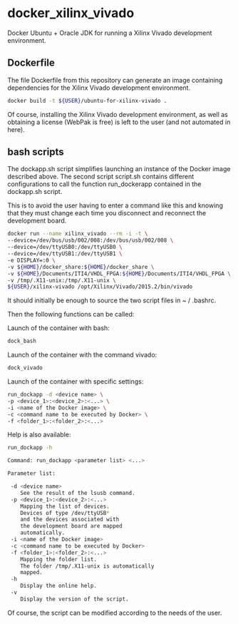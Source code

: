 # docker_xilinx_vivado
Docker Ubuntu + Oracle JDK for running a Xilinx Vivado development environment.

## Dockerfile

The file Dockerfile from this repository can generate an image containing dependencies for the Xilinx Vivado development environment.

```bash
docker build -t ${USER}/ubuntu-for-xilinx-vivado .
```
Of course, installing the Xilinx Vivado development environment, as well as obtaining a license (WebPak is free) is left to the user (and not automated in here).

## bash scripts

The dockapp.sh script simplifies launching an instance of the Docker image described above.
The second script script.sh contains different configurations to call the function run_dockerapp contained in the dockapp.sh script.

This is to avoid the user having to enter a command like this and knowing that they must change each time you disconnect and reconnect the development board.


```bash
docker run --name xilinx_vivado --rm -i -t \ 
--device=/dev/bus/usb/002/008:/dev/bus/usb/002/008 \
--device=/dev/ttyUSB0:/dev/ttyUSB0 \
--device=/dev/ttyUSB1:/dev/ttyUSB1 \
-e DISPLAY=:0 \
-v ${HOME}/docker_share:${HOME}/docker_share \
-v ${HOME}/Documents/ITI4/VHDL_FPGA:${HOME}/Documents/ITI4/VHDL_FPGA \
-v /tmp/.X11-unix:/tmp/.X11-unix \
${USER}/xilinx-vivado /opt/Xilinx/Vivado/2015.2/bin/vivado
```

It should initially be enough to source the two script files in ~ / .bashrc.

Then the following functions can be called:

Launch of the container with bash:

```bash
dock_bash
```

Launch of the container with the command vivado:

```bash
dock_vivado
```

Launch of the container with specific settings:

```bash
run_dockapp -d <device name> \
-p <device_1>:<device_2>:<...> \
-i <name of the Docker image> \
-c <command name to be executed by Docker> \
-f <folder_1>:<folder_2>:<...>
```

Help is also available:

```bash
run_dockapp -h
```

```bash
Command: run_dockapp <parameter list> <...>

Parameter list:

 -d <device name>
    See the result of the lsusb command.
 -p <device_1>:<device_2>:<...>
    Mapping the list of devices.
    Devices of type /dev/ttyUSB*
    and the devices associated with 
    the development board are mapped
    automatically.
 -i <name of the Docker image>
 -c <command name to be executed by Docker>
 -f <folder_1>:<folder_2>:<...>
    Mapping the folder list.
    The folder /tmp/.X11-unix is automatically
    mapped.
 -h
    Display the online help.
 -v
    Display the version of the script.
```

Of course, the script can be modified according to the needs of the user.

